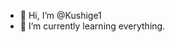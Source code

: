 - 👋 Hi, I’m @Kushige1
- 🌱 I’m currently learning everything.


<!---
Kushige1/Kushige1 is a ✨ special ✨ repository because its `README.md` (this file) appears on your GitHub profile.
You can click the Preview link to take a look at your changes.
--->
